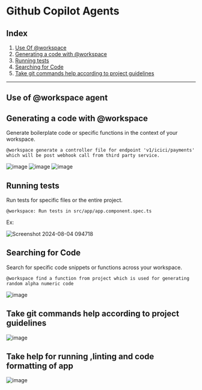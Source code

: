 # Github Copilot Agents

## Index

1. [Use Of @workspace](#use-of-workspace-agent)
2. [Generating a code with @workspace](#generating-a-code-with-workspace)
3. [Running tests](#running-tests)
4. [Searching for Code](#searching-for-code)
5. [Take git commands help according to project guidelines](#take-git-commands-help-according-to-project-guidelines)

---

## Use of @workspace agent

## Generating a code with @workspace

Generate boilerplate code or specific functions in the context of your workspace.

```
@workspace generate a controller file for endpoint 'v1/icici/payments' which will be post webhook call from third party service.
```

![image](https://github.com/user-attachments/assets/50e6f653-8dd9-431b-a312-fadcdcc31365)
![image](https://github.com/user-attachments/assets/fc8c0191-47ef-4139-9821-3616b4f3d832)
![image](https://github.com/user-attachments/assets/bf56566f-c43c-46ac-92ca-1b7a85d5f430)

## Running tests

Run tests for specific files or the entire project.

```
@workspace: Run tests in src/app/app.component.spec.ts
```

Ex:

![Screenshot 2024-08-04 094718](https://github.com/user-attachments/assets/6d839d33-bf7e-4597-821c-e0393970247a)

## Searching for Code

Search for specific code snippets or functions across your workspace.

```
@workspace find a function from project which is used for generating random alpha numeric code
```

![image](https://github.com/user-attachments/assets/5f9a50fe-3b92-4f3a-91da-dbb4e1501244)

## Take git commands help according to project guidelines

![image](https://github.com/user-attachments/assets/2d54c6f8-b439-4a4a-8ae9-1ef02a415065)

## Take help for running ,linting and code formatting of app

![image](https://github.com/user-attachments/assets/0decf283-dda1-40b6-a0af-aa813f94fd9c)

